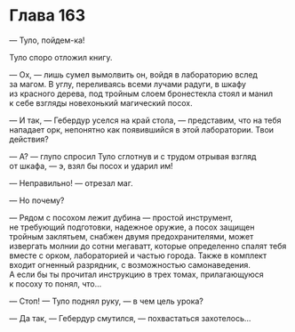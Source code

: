 # Глава 163

— Туло, пойдем-ка!

Туло споро отложил книгу.

— Ох, — лишь сумел вымолвить он, войдя в лабораторию вслед за магом. В углу, переливаясь всеми лучами радуги, в шкафу из красного дерева, под тройным слоем бронестекла стоял и манил к себе взгляды новехонький магический посох.

— И так, — Гебердур уселся на край стола, — представим, что на тебя нападает орк, непонятно как появившийся в этой лаборатории. Твои действия?

— А? — глупо спросил Туло сглотнув и с трудом отрывая взгляд от шкафа, — э, взял бы посох и ударил им!

— Неправильно! — отрезал маг.

— Но почему?

— Рядом с посохом лежит дубина — простой инструмент, не требующий подготовки, надежное оружие, а посох защищен тройным заклятьем, снабжен двумя предохранителями, может извергать молнии до сотни мегаватт, которые определенно спалят тебя вместе с орком, лабораторией и частью города. Также в комплект входит огненный разрядник, с возможностью самонаведения. А если бы ты прочитал инструкцию в трех томах, прилагающуюся к посоху то понял, что...

— Стоп! — Туло поднял руку, — в чем цель урока?

— Да так, — Гебердур смутился, — похвастаться захотелось...

